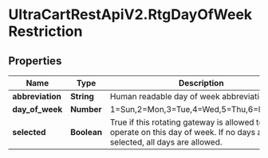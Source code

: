 # UltraCartRestApiV2.RtgDayOfWeekRestriction

## Properties
Name | Type | Description | Notes
------------ | ------------- | ------------- | -------------
**abbreviation** | **String** | Human readable day of week abbreviation | [optional] 
**day_of_week** | **Number** | 1=Sun,2=Mon,3=Tue,4=Wed,5=Thu,6=Fri,7=Sat | [optional] 
**selected** | **Boolean** | True if this rotating gateway is allowed to operate on this day of week.  If no days are selected, all days are allowed. | [optional] 


